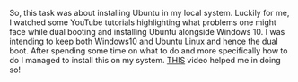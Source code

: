 
So, this task was about installing Ubuntu in my local system. Luckily for me, I  watched some YouTube tutorials highlighting what problems one might face while dual booting and installing Ubuntu alongside Windows 10. I was intending to keep both Windows10 and Ubuntu Linux and hence the dual boot.
After spending some time on what to do and more specifically how to do I managed to install this on my system.
[THIS](https://youtu.be/eHBLDIwKMFE) video helped me in doing so!
